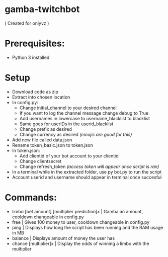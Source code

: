 # gamba-twitchbot
( Created for onlyvz )
# Prerequisites:
 - Python 3 installed

# Setup
- Download code as zip
- Extract into chosen location
- In config.py:
    - Change initial_channel to your desired channel
    - If you want to log the channel message change debug to True
    - Add usernames in lowercase to username_blacklist to blacklist
    - Same goes for userIDs in the userid_blacklist
    - Change prefix as desired
    - Change currency as desired *(emojis are good for this)*
- Add new file called data.json
- Rename token_basic.json to token.json
- In token.json:
    - Add clientid of your bot account to your clientid
    - Change clientsecret
    - Change refresh_token *(access token will appear once script is ran)*
- In a terminal while in the extracted folder, use py bot.py to run the script
- Account userid and username should appear in terminal once succesful
  
# Commands:
  - limbo [bet amount] [multiplier prediction]x | Gamba an amount, cooldown changeable in config.py
  - free | Gives 100 money to user, cooldown changeable in config.py
  -  ping | Displays how long the script has been running and the RAM usage in MB
  -  balance | Displays amount of money the user has
  -  chance [multiplier]x | Display the odds of winning a limbo with the multiplier